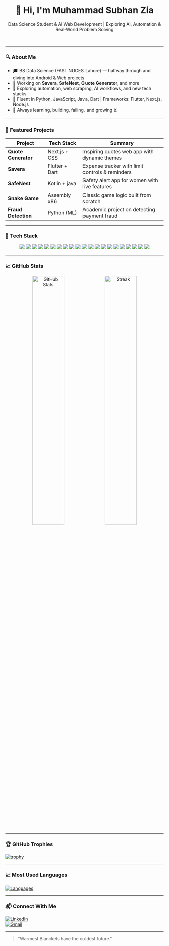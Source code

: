 <!-- Profile README - Visible on your GitHub Profile -->
<br>
<h1 align="center">👋 Hi, I'm Muhammad Subhan Zia</h1>
<p align="center">Data Science Student & AI Web Development | Exploring AI, Automation & Real‑World Problem Solving</p>
<br>

---

### 🔍 About Me
- 🎓 BS Data Science (FAST NUCES Lahore) — halfway through and diving into Android & Web projects  
- 📱 Working on **Savera**, **SafeNest**, **Quote Generator**, and more    
- 🤖 Exploring automation, web scraping, AI workflows, and new tech stacks  
- 💬 Fluent in Python, JavaScript, Java, Dart | Frameworks: Flutter, Next.js, Node.js  
- 🌱 Always learning, building, failing, and growing ⏳  

---

### 💼 Featured Projects
| Project | Tech Stack | Summary |
|--------|------------|---------|
| **Quote Generator** | Next.js + CSS | Inspiring quotes web app with dynamic themes |
| **Savera** | Flutter + Dart | Expense tracker with limit controls & reminders |
| **SafeNest** | Kotlin + java | Safety alert app for women with live features |
| **Snake Game** | Assembly x86 | Classic game logic built from scratch |
| **Fraud Detection** | Python (ML) | Academic project on detecting payment fraud |

---

### 🧰 Tech Stack
<p align="center">
  <img src="https://img.shields.io/badge/Python-3776AB?style=for-the-badge&logo=python&logoColor=white"/>
  <img src="https://img.shields.io/badge/Dart-0175C2?style=for-the-badge&logo=dart&logoColor=white"/>
  <img src="https://img.shields.io/badge/Java-007396?style=for-the-badge&logo=java&logoColor=white"/>
  <img src="https://img.shields.io/badge/C++-00599C?style=for-the-badge&logo=c%2B%2B&logoColor=white"/>
  <img src="https://img.shields.io/badge/C%23-239120?style=for-the-badge&logo=c-sharp&logoColor=white"/>
  <img src="https://img.shields.io/badge/Kotlin-7F52FF?style=for-the-badge&logo=kotlin&logoColor=white"/>
  <img src="https://img.shields.io/badge/TypeScript-007ACC?style=for-the-badge&logo=typescript&logoColor=white"/>
  <img src="https://img.shields.io/badge/Flutter-02569B?style=for-the-badge&logo=flutter&logoColor=white"/>
  <img src="https://img.shields.io/badge/Next.js-000000?style=for-the-badge&logo=next.js&logoColor=white"/>
  <img src="https://img.shields.io/badge/Node.js-339933?style=for-the-badge&logo=node.js&logoColor=white"/>
  <img src="https://img.shields.io/badge/Firebase-FFCA28?style=for-the-badge&logo=firebase&logoColor=black"/>
  <img src="https://img.shields.io/badge/PostgreSQL-4169E1?style=for-the-badge&logo=postgresql&logoColor=white"/>
  <img src="https://img.shields.io/badge/MongoDB-47A248?style=for-the-badge&logo=mongodb&logoColor=white"/>
  <img src="https://img.shields.io/badge/Git-F05032?style=for-the-badge&logo=git&logoColor=white"/>
  <img src="https://img.shields.io/badge/GitHub-181717?style=for-the-badge&logo=github&logoColor=white"/>
  <img src="https://img.shields.io/badge/VS Code-007ACC?style=for-the-badge&logo=visual-studio-code&logoColor=white"/>
  <img src="https://img.shields.io/badge/Figma-F24E1E?style=for-the-badge&logo=figma&logoColor=white"/>
  <img src="https://img.shields.io/badge/n8n-EF7B37?style=for-the-badge&logo=n8n&logoColor=white"/>
  <img src="https://img.shields.io/badge/Vercel-000000?style=for-the-badge&logo=vercel&logoColor=white"/>
  <img src="https://img.shields.io/badge/CI/CD-292929?style=for-the-badge&logo=github-actions&logoColor=white"/>
  <img src="https://img.shields.io/badge/ShadCN-%236f42c1?style=for-the-badge&logo=tailwind-css&logoColor=white"/>
</p>



---

### 📈 GitHub Stats
<p align="center">
  <img src="https://github-readme-stats.vercel.app/api?username=MuhammadSubhanZia&show_icons=true&theme=tokyonight" width="45%" alt="GitHub Stats"/>
  
  <img src="https://github-readme-streak-stats.herokuapp.com/?user=MuhammadSubhanZia&theme=tokyonight" width="45%" alt="Streak"/>
</p>

---

### 🏆 GitHub Trophies
[![trophy](https://github-profile-trophy.vercel.app/?username=MuhammadSubhanZia&theme=gruvbox)](https://github.com/ryo-ma/github-profile-trophy)

---

### 📈 Most Used Languages
[![Languages](https://github-readme-stats.vercel.app/api/top-langs/?username=MuhammadSubhanZia&layout=compact&theme=radical)](https://github.com/MuhammadSubhanZia)

---

### 📬 Connect With Me
[![LinkedIn](https://img.shields.io/badge/LinkedIn-Profile-blue?logo=linkedin&style=for-the-badge)](https://www.linkedin.com/in/hafizmuhammadsubhanzia)  
[![Gmail](https://img.shields.io/badge/Gmail-Email-red?logo=gmail&style=for-the-badge)](mailto:subhanzia051@gmail.com)

---

> "Warmest Blanckets have the coldest future."

